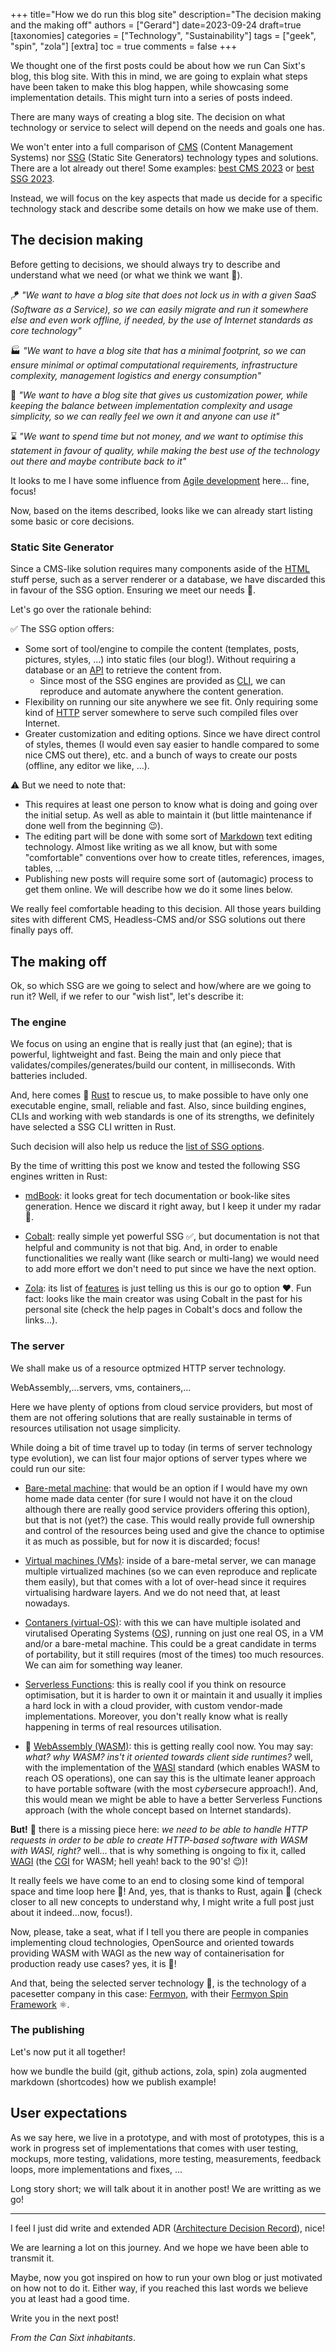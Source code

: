 +++
title="How we do run this blog site"
description="The decision making and the making off"
authors = ["Gerard"]
date=2023-09-24
draft=true
[taxonomies]
categories = ["Technology", "Sustainability"]
tags = ["geek", "spin", "zola"]
[extra]
toc = true
comments = false
+++

We thought one of the first posts could be about how we run Can Sixt's blog, this blog site. With this in mind, we are going to explain what steps have been taken to make this blog happen, while showcasing some implementation details. This might turn into a series of posts indeed.

<!-- more -->

There are many ways of creating a blog site. The decision on what technology or service to select will depend on the needs and goals one has.

We won't enter into a full comparison of [CMS](https://en.wikipedia.org/wiki/Content_management_system) (Content Management Systems) nor [SSG](https://en.wikipedia.org/wiki/Static_site_generator) (Static Site Generators) technology types and solutions. There are a lot already out there! Some examples: [best CMS 2023](https://www.techradar.com/best/cms) or [best SSG 2023](https://www.techradar.com/best/static-site-generators).

Instead, we will focus on the key aspects that made us decide for a specific technology stack and describe some details on how we make use of them.

## The decision making

Before getting to decisions, we should always try to describe and understand what we need (or what we think we want 🤔).

🪁 *"We want to have a blog site that does not lock us in with a given SaaS (Software as a Service), so we can easily migrate and run it somewhere else and even work offline, if needed, by the use of Internet standards as core technology"*

🏭 *"We want to have a blog site that has a minimal footprint, so we can ensure minimal or optimal computational requirements, infrastructure complexity, management logistics and energy consumption"*

📏 *"We want to have a blog site that gives us customization power, while keeping the balance between implementation complexity and usage simplicity, so we can really feel we own it and anyone can use it"*

⌛ *"We want to spend time but not money, and we want to optimise this statement in favour of quality, while making the best use of the technology out there and maybe contribute back to it"*

It looks to me I have some influence from [Agile development](https://www.agilealliance.org/agile101/) here... fine, focus!

Now, based on the items described, looks like we can already start listing some basic or core decisions.

### Static Site Generator

Since a CMS-like solution requires many components aside of the [HTML](https://en.wikipedia.org/wiki/HTML) stuff perse, such as a server renderer or a database, we have discarded this in favour of the SSG option. Ensuring we meet our needs 🚀.

Let's go over the rationale behind:

✅ The SSG option offers:

- Some sort of tool/engine to compile the content (templates, posts, pictures, styles, ...) into static files (our blog!). Without requiring a database or an [API](https://en.wikipedia.org/wiki/API) to retrieve the content from.
  - Since most of the SSG engines are provided as [CLI](https://en.wikipedia.org/wiki/Command-line_interface), we can reproduce and automate anywhere the content generation.
- Flexibility on running our site anywhere we see fit. Only requiring some kind of [HTTP](https://en.wikipedia.org/wiki/HTTP) server somewhere to serve such compiled files over Internet.
- Greater customization and editing options. Since we have direct control of styles, themes (I would even say easier to handle compared to some nice CMS out there), etc. and a bunch of ways to create our posts (offline, any editor we like, ...).

⚠️ But we need to note that:

- This requires at least one person to know what is doing and going over the initial setup. As well as able to maintain it (but little maintenance if done well from the beginning 😉).
- The editing part will be done with some sort of [Markdown](https://en.wikipedia.org/wiki/Markdown) text editing technology. Almost like writing as we all know, but with some "comfortable" conventions over how to create titles, references, images, tables, ...
- Publishing new posts will require some sort of (automagic) process to get them online. We will describe how we do it some lines below.

We really feel comfortable heading to this decision. All those years building sites with different CMS, Headless-CMS and/or SSG solutions out there finally pays off.

## The making off

Ok, so which SSG are we going to select and how/where are we going to run it? Well, if we refer to our "wish list", let's describe it:

### The engine

We focus on using an engine that is really just that (an egine); that is powerful, lightweight and fast. Being the main and only piece that validates/compiles/generates/build our content, in milliseconds. With batteries included.

And, here comes 🦀 [Rust](https://en.wikipedia.org/wiki/Rust_(programming_language)) to rescue us, to make possible to have only one executable engine, small, reliable and fast. Also, since building engines, CLIs and working with web standards is one of its strengths, we definitely have selected a SSG CLI written in Rust.

Such decision will also help us reduce the [list of SSG options](https://jamstack.org/generators/).

By the time of writting this post we know and tested the following SSG engines written in Rust:

- [mdBook](https://rust-lang.github.io/mdBook/): it looks great for tech documentation or book-like sites generation. Hence we discard it right away, but I keep it under my radar 🧭.

- [Cobalt](https://cobalt-org.github.io/): really simple yet powerful SSG ✅, but documentation is not that helpful and community is not that big. And, in order to enable functionalities we really want (like search or multi-lang) we would need to add more effort we don't need to put since we have the next option.

- [Zola](https://www.getzola.org/): its list of [features](https://github.com/getzola/zola#list-of-features) is just telling us this is our go to option ❤️. Fun fact: looks like the main creator was using Cobalt in the past for his personal site (check the help pages in Cobalt's docs and follow the links...).

### The server

We shall make us of a resource optmized HTTP server technology.

WebAssembly,...servers, vms, containers,...

Here we have plenty of options from cloud service providers, but most of them are not offering solutions that are really sustainable in terms of resources utilisation not usage simplicity.

While doing a bit of time travel up to today (in terms of server technology type evolution), we can list four major options of server types where we could run our site:

- [Bare-metal machine](https://en.wikipedia.org/wiki/Bare-metal_server): that would be an option if I would have my own home made data center (for sure I would not have it on the cloud although there are really good service providers offering this option), but that is not (yet?) the case. This would really provide full ownership and control of the resources being used and give the chance to optimise it as much as possible, but for now it is discarded; focus!

- [Virtual machines (VMs)](https://en.wikipedia.org/wiki/Virtual_machine): inside of a bare-metal server, we can manage multiple virtualized machines (so we can even reproduce and replicate them easily), but that comes with a lot of over-head since it requires virtualising hardware layers. And we do not need that, at least nowadays.

- [Contaners (virtual-OS)](https://en.wikipedia.org/wiki/OS-level_virtualization): with this we can have multiple isolated and virutalised Operating Systems ([OS](https://en.wikipedia.org/wiki/Operating_system)), running on just one real OS, in a VM and/or a bare-metal machine. This could be a great candidate in terms of portability, but it still requires (most of the times) too much resources. We can aim for something way leaner.

- [Serverless Functions](https://en.wikipedia.org/wiki/Serverless_computing): this is really cool if you think on resource optimisation, but it is harder to own it or maintain it and usually it implies a hard lock in with a cloud provider, with custom vendor-made implementations. Moreover, you don't really know what is really happening in terms of real resources utilisation.

- 🎯 [WebAssembly (WASM)](https://en.wikipedia.org/wiki/WebAssembly): this is getting really cool now. You may say: *what? why WASM? ins't it oriented towards client side runtimes?* well, with the implementation of the [WASI](https://wasi.dev/) standard (which enables WASM to reach OS operations), one can say this is the ultimate leaner approach to have portable software (with the most *cyber*secure approach!). And, this would mean we might be able to have a better Serverless Functions approach (with the whole concept based on Internet standards).

**But!** 🤔 there is a missing piece here: *we need to be able to handle HTTP requests in order to be able to create HTTP-based software with WASM with WASI, right?* well... that is why something is ongoing to fix it, called [WAGI](https://github.com/deislabs/wagi) (the [CGI](https://en.wikipedia.org/wiki/Common_Gateway_Interface) for WASM; hell yeah! back to the 90's! 😉)!

It really feels we have come to an end to closing some kind of temporal space and time loop here 🤖! And, yes, that is thanks to Rust, again 🤩 (check closer to all new concepts to understand why, I might write a full post just about it indeed...now, focus!).

Now, please, take a seat, what if I tell you there are people in companies implementing cloud technologies, OpenSource and oriented towards providing WASM with WAGI as the new way of containerisation for production ready use cases? yes, it is 🎉!

And that, being the selected server technology 🚀, is the technology of a pacesetter company in this case: [Fermyon](https://www.fermyon.com/about), with their [Fermyon Spin Framework](https://www.fermyon.com/blog/introducing-spin) ⚛.

### The publishing

Let's now put it all together!

how we bundle the build (git, github actions, zola, spin)
zola augmented markdown (shortcodes)
how we publish example!

## User expectations

As we say here, we live in a prototype, and with most of prototypes, this is a work in progress set of implementations that comes with user testing, mockups, more testing, validations, more testing, measurements, feedback loops, more implementations and fixes, ...

Long story short; we will talk about it in another post! We are writting as we go!

---

I feel I just did write and extended ADR ([Architecture Decision Record](https://cognitect.com/blog/2011/11/15/documenting-architecture-decisions)), nice!

We are learning a lot on this journey. And we hope we have been able to transmit it.

Maybe, now you got inspired on how to run your own blog or just motivated on how not to do it. Either way, if you reached this last words we believe you at least had a good time.

Write you in the next post!

*From the Can Sixt inhabitants*.
